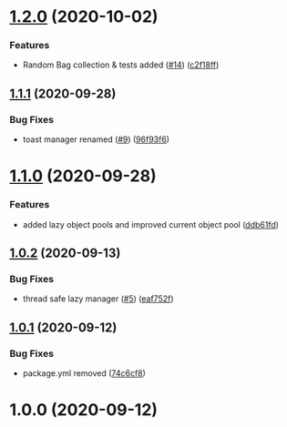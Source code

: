 # [1.2.0](https://github.com/BLaZeKiLL/CodeBlazeLibrary/compare/v1.1.1...v1.2.0) (2020-10-02)


### Features

* Random Bag collection & tests added ([#14](https://github.com/BLaZeKiLL/CodeBlazeLibrary/issues/14)) ([c2f18ff](https://github.com/BLaZeKiLL/CodeBlazeLibrary/commit/c2f18ffab07b33382f6637ed9167f2415695e06e))

## [1.1.1](https://github.com/BLaZeKiLL/CodeBlazeLibrary/compare/v1.1.0...v1.1.1) (2020-09-28)


### Bug Fixes

* toast manager renamed ([#9](https://github.com/BLaZeKiLL/CodeBlazeLibrary/issues/9)) ([96f93f6](https://github.com/BLaZeKiLL/CodeBlazeLibrary/commit/96f93f680a6df53763c35563236aa867adeff3be))

# [1.1.0](https://github.com/BLaZeKiLL/CodeBlazeLibrary/compare/v1.0.2...v1.1.0) (2020-09-28)


### Features

* added lazy object pools and improved current object pool ([ddb61fd](https://github.com/BLaZeKiLL/CodeBlazeLibrary/commit/ddb61fdbff2bb038b70d106ea322224b2af7163f))

## [1.0.2](https://github.com/BLaZeKiLL/CodeBlazeLibrary/compare/v1.0.1...v1.0.2) (2020-09-13)


### Bug Fixes

* thread safe lazy manager ([#5](https://github.com/BLaZeKiLL/CodeBlazeLibrary/issues/5)) ([eaf752f](https://github.com/BLaZeKiLL/CodeBlazeLibrary/commit/eaf752f2dbb4c0743c1efc0f683a7b6ea69e4b68))

## [1.0.1](https://github.com/BLaZeKiLL/CodeBlazeLibrary/compare/v1.0.0...v1.0.1) (2020-09-12)


### Bug Fixes

* package.yml removed ([74c6cf8](https://github.com/BLaZeKiLL/CodeBlazeLibrary/commit/74c6cf836eabd6945ec48b986bbce1c80e43570d))

# 1.0.0 (2020-09-12)
